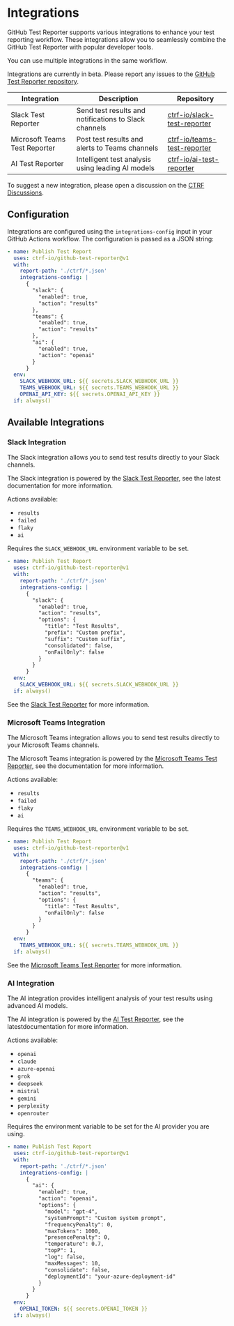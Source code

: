 # Integrations

GitHub Test Reporter supports various integrations to enhance your test reporting workflow. These integrations allow you to seamlessly combine the GitHub Test Reporter with popular developer tools.

You can use multiple integrations in the same workflow.

Integrations are currently in beta. Please report any issues to the [GitHub Test Reporter repository](https://github.com/ctrf-io/github-test-reporter/issues).

| Integration | Description | Repository |
|------------|-------------|------------|
| Slack Test Reporter | Send test results and notifications to Slack channels | [ctrf-io/slack-test-reporter](https://github.com/ctrf-io/slack-test-reporter) |
| Microsoft Teams Test Reporter | Post test results and alerts to Teams channels | [ctrf-io/teams-test-reporter](https://github.com/ctrf-io/teams-test-reporter) |
| AI Test Reporter | Intelligent test analysis using leading AI models | [ctrf-io/ai-test-reporter](https://github.com/ctrf-io/ai-test-reporter) |

To suggest a new integration, please open a discussion on the [CTRF Discussions](https://github.com/ctrf-io/ctrf/discussions).

## Configuration

Integrations are configured using the `integrations-config` input in your GitHub Actions workflow. The configuration is passed as a JSON string:

```yaml
- name: Publish Test Report
  uses: ctrf-io/github-test-reporter@v1
  with:
    report-path: './ctrf/*.json'
    integrations-config: |
      {
        "slack": {
          "enabled": true,
          "action": "results"
        },
        "teams": {
          "enabled": true,
          "action": "results"
        },
        "ai": {
          "enabled": true,
          "action": "openai"
        }
      }
  env:
    SLACK_WEBHOOK_URL: ${{ secrets.SLACK_WEBHOOK_URL }}
    TEAMS_WEBHOOK_URL: ${{ secrets.TEAMS_WEBHOOK_URL }}
    OPENAI_API_KEY: ${{ secrets.OPENAI_API_KEY }}
  if: always()
```

## Available Integrations

### Slack Integration

The Slack integration allows you to send test results directly to your Slack channels.

The Slack integration is powered by the [Slack Test Reporter](https://github.com/ctrf-io/slack-test-reporter), see the latest documentation for more information.

Actions available:

- `results`
- `failed`
- `flaky`
- `ai`

Requires the `SLACK_WEBHOOK_URL` environment variable to be set.

```yaml
- name: Publish Test Report
  uses: ctrf-io/github-test-reporter@v1
  with:
    report-path: './ctrf/*.json'
    integrations-config: |
      {
        "slack": {
          "enabled": true,
          "action": "results",
          "options": {
            "title": "Test Results",
            "prefix": "Custom prefix",
            "suffix": "Custom suffix",
            "consolidated": false,
            "onFailOnly": false
          }
        }
      }
  env:
    SLACK_WEBHOOK_URL: ${{ secrets.SLACK_WEBHOOK_URL }}
  if: always()
```

See the [Slack Test Reporter](https://github.com/ctrf-io/slack-test-reporter) for more information.

### Microsoft Teams Integration

The Microsoft Teams integration allows you to send test results directly to your Microsoft Teams channels.

The Microsoft Teams integration is powered by the [Microsoft Teams Test Reporter](https://github.com/ctrf-io/teams-test-reporter), see the documentation for more information.

Actions available:

- `results`
- `failed`
- `flaky`
- `ai`

Requires the `TEAMS_WEBHOOK_URL` environment variable to be set.

```yaml
- name: Publish Test Report
  uses: ctrf-io/github-test-reporter@v1
  with:
    report-path: './ctrf/*.json'
    integrations-config: |
      {
        "teams": {
          "enabled": true,
          "action": "results",
          "options": {
            "title": "Test Results",
            "onFailOnly": false
          }
        }
      }
  env:
    TEAMS_WEBHOOK_URL: ${{ secrets.TEAMS_WEBHOOK_URL }}
  if: always()
```

See the [Microsoft Teams Test Reporter](https://github.com/ctrf-io/teams-test-reporter) for more information.

### AI Integration

The AI integration provides intelligent analysis of your test results using advanced AI models.

The AI integration is powered by the [AI Test Reporter](https://github.com/ctrf-io/ai-test-reporter), see the latestdocumentation for more information.

Actions available:

- `openai`
- `claude`
- `azure-openai`
- `grok`
- `deepseek`
- `mistral`
- `gemini`
- `perplexity`
- `openrouter`

Requires the environment variable to be set for the AI provider you are using.

```yaml
- name: Publish Test Report
  uses: ctrf-io/github-test-reporter@v1
  with:
    report-path: './ctrf/*.json'
    integrations-config: |
      {
        "ai": {
          "enabled": true,
          "action": "openai",
          "options": {
            "model": "gpt-4",
            "systemPrompt": "Custom system prompt",
            "frequencyPenalty": 0,
            "maxTokens": 1000,
            "presencePenalty": 0,
            "temperature": 0.7,
            "topP": 1,
            "log": false,
            "maxMessages": 10,
            "consolidate": false,
            "deploymentId": "your-azure-deployment-id"
          }
        }
      }
  env:
    OPENAI_TOKEN: ${{ secrets.OPENAI_TOKEN }}
  if: always()
```
